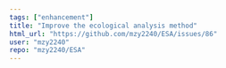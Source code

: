 ```yaml
---
tags: ["enhancement"]
title: "Improve the ecological analysis method"
html_url: "https://github.com/mzy2240/ESA/issues/86"
user: "mzy2240"
repo: "mzy2240/ESA"
---
```


